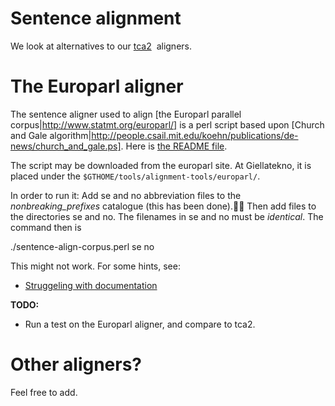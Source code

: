 # Sentence alignment

We look at alternatives to our [tca2](tca2.html)  aligners.

# The Europarl aligner

The sentence aligner used to align [the Europarl parallel corpus|http://www.statmt.org/europarl/] is a perl script based upon [Church and Gale algorithm|http://people.csail.mit.edu/koehn/publications/de-news/church_and_gale.ps]. Here is [the README file](europarl_aligner_README.txt).

The script may be downloaded from the europarl site. At Giellatekno, it is placed under the `$GTHOME/tools/alignment-tools/europarl/`.

In order to run it: Add se and no abbreviation files to the *nonbreaking_prefixes* catalogue (this has been done). Then add files to the directories se and no. The filenames in se and no must be *identical*. The command then is

./sentence-align-corpus.perl se no

This might not work. For some hints, see:

* [Struggeling with documentation](http://www.mail-archive.com/moses-support@mit.edu/msg00301.html)

**TODO:**

* Run a test on the Europarl aligner, and compare to tca2.

# Other aligners?

Feel free to add.
